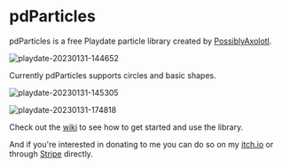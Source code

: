 # pdParticles
pdParticles is a free Playdate particle library created by [PossiblyAxolotl](https://www.youtube.com/PossiblyAxolotl).


![playdate-20230131-144652](https://user-images.githubusercontent.com/76883695/215882419-0d358b40-1236-477b-a207-c5ba053922fd.gif)

Currently pdParticles supports circles and basic shapes.

![playdate-20230131-145305](https://user-images.githubusercontent.com/76883695/215882184-feb815a5-5964-432c-a96d-5274c46adb32.gif)

![playdate-20230131-174818](https://user-images.githubusercontent.com/76883695/215910620-76941466-e572-4326-98c5-2b527deb8838.gif)

Check out the [wiki](https://github.com/PossiblyAxolotl/pdParticles/wiki) to see how to get started and use the library. 

And if you're interested in donating to me you can do so on my [itch.io](https://possiblyaxolotl.itch.io) or through [Stripe](https://donate.stripe.com/8wM3eba7y02L6GIaEG) directly.
